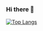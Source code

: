 ### Hi there 👋
[![Top Langs](https://github-readme-stats.vercel.app/api/top-langs/?username=hrauniya)](https://github.com/hrauniya/github-readme-stats)


<!--
**hrauniya/hrauniya** is a ✨ _special_ ✨ repository because its `README.md` (this file) appears on your GitHub profile.

Here are some ideas to get you started:

- 🔭 I’m currently working on ...
- 🌱 I’m currently learning ...
- 👯 I’m looking to collaborate on ...
- 🤔 I’m looking for help with ...
- 💬 Ask me about ...
- 📫 How to reach me: ...
- 😄 Pronouns: ...
- ⚡ Fun fact: ...
-->
